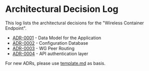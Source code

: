 # Architectural Decision Log

This log lists the architectural decisions for the "Wireless Container Endpoint".

<!-- adrlog -- Regenerate the content by using "adr-log -i". You can install it via "npm install -g adr-log" -->

- [ADR-0001](./0001-data-model.md) - Data Model for the Application
- [ADR-0002](./0002-configuration-database.md) - Configuration Database
- [ADR-0003](./0003-wg-peer-routing.md) - WG Peer Routing
- [ADR-0004](./0004-authentication.md) - API authentication layer

<!-- adrlogstop -->

For new ADRs, please use [template.md](template.md) as basis.
